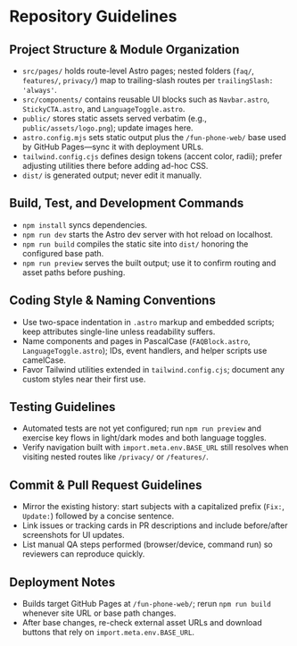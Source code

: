 # Repository Guidelines

## Project Structure & Module Organization
- `src/pages/` holds route-level Astro pages; nested folders (`faq/`, `features/`, `privacy/`) map to trailing-slash routes per `trailingSlash: 'always'`.
- `src/components/` contains reusable UI blocks such as `Navbar.astro`, `StickyCTA.astro`, and `LanguageToggle.astro`.
- `public/` stores static assets served verbatim (e.g., `public/assets/logo.png`); update images here.
- `astro.config.mjs` sets static output plus the `/fun-phone-web/` base used by GitHub Pages—sync it with deployment URLs.
- `tailwind.config.cjs` defines design tokens (accent color, radii); prefer adjusting utilities there before adding ad-hoc CSS.
- `dist/` is generated output; never edit it manually.

## Build, Test, and Development Commands
- `npm install` syncs dependencies.
- `npm run dev` starts the Astro dev server with hot reload on localhost.
- `npm run build` compiles the static site into `dist/` honoring the configured base path.
- `npm run preview` serves the built output; use it to confirm routing and asset paths before pushing.

## Coding Style & Naming Conventions
- Use two-space indentation in `.astro` markup and embedded scripts; keep attributes single-line unless readability suffers.
- Name components and pages in PascalCase (`FAQBlock.astro`, `LanguageToggle.astro`); IDs, event handlers, and helper scripts use camelCase.
- Favor Tailwind utilities extended in `tailwind.config.cjs`; document any custom styles near their first use.

## Testing Guidelines
- Automated tests are not yet configured; run `npm run preview` and exercise key flows in light/dark modes and both language toggles.
- Verify navigation built with `import.meta.env.BASE_URL` still resolves when visiting nested routes like `/privacy/` or `/features/`.

## Commit & Pull Request Guidelines
- Mirror the existing history: start subjects with a capitalized prefix (`Fix:`, `Update:`) followed by a concise sentence.
- Link issues or tracking cards in PR descriptions and include before/after screenshots for UI updates.
- List manual QA steps performed (browser/device, command run) so reviewers can reproduce quickly.

## Deployment Notes
- Builds target GitHub Pages at `/fun-phone-web/`; rerun `npm run build` whenever site URL or base path changes.
- After base changes, re-check external asset URLs and download buttons that rely on `import.meta.env.BASE_URL`.
